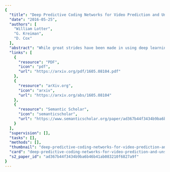 ```yaml
---
{
  "title": "Deep Predictive Coding Networks for Video Prediction and Unsupervised Learning",
  "date": "2016-05-25",
  "authors": [
    "William Lotter",
    "G. Kreiman",
    "D. Cox"
  ],
  "abstract": "While great strides have been made in using deep learning algorithms to solve supervised learning tasks, the problem of unsupervised learning - leveraging unlabeled examples to learn about the structure of a domain - remains a difficult unsolved challenge. Here, we explore prediction of future frames in a video sequence as an unsupervised learning rule for learning about the structure of the visual world. We describe a predictive neural network (\"PredNet\") architecture that is inspired by the concept of \"predictive coding\" from the neuroscience literature. These networks learn to predict future frames in a video sequence, with each layer in the network making local predictions and only forwarding deviations from those predictions to subsequent network layers. We show that these networks are able to robustly learn to predict the movement of synthetic (rendered) objects, and that in doing so, the networks learn internal representations that are useful for decoding latent object parameters (e.g. pose) that support object recognition with fewer training views. We also show that these networks can scale to complex natural image streams (car-mounted camera videos), capturing key aspects of both egocentric movement and the movement of objects in the visual scene, and the representation learned in this setting is useful for estimating the steering angle. Altogether, these results suggest that prediction represents a powerful framework for unsupervised learning, allowing for implicit learning of object and scene structure.",
  "links": [
    {
      "resource": "PDF",
      "icon": "pdf",
      "url": "https://arxiv.org/pdf/1605.08104.pdf"
    },
    {
      "resource": "arXiv.org",
      "icon": "arxiv",
      "url": "https://arxiv.org/abs/1605.08104"
    },
    {
      "resource": "Semantic Scholar",
      "icon": "semanticscholar",
      "url": "https://www.semanticscholar.org/paper/ad367b44f3434b9ba6b46b41ab083210f6827a9f"
    }
  ],
  "supervision": [],
  "tasks": [],
  "methods": [],
  "thumbnail": "deep-predictive-coding-networks-for-video-prediction-and-unsupervised-learning-thumb.jpg",
  "card": "deep-predictive-coding-networks-for-video-prediction-and-unsupervised-learning-card.jpg",
  "s2_paper_id": "ad367b44f3434b9ba6b46b41ab083210f6827a9f"
}
---
```


